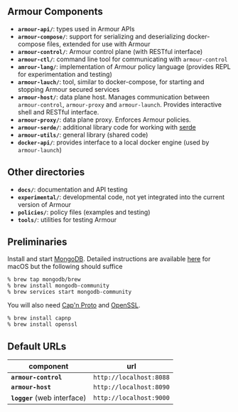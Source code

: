 ## Armour Components

- **`armour-api/`**: types used in Armour APIs
- **`armour-compose/`**: support for serializing and deserializing docker-compose files, extended for use with Armour
- **`armour-control/`**: Armour control plane (with RESTful interface)
- **`armour-ctl/`**: command line tool for communicating with `armour-control`
- **`amrour-lang/`**: implementation of Armour policy language (provides REPL for experimentation and testing)
- **`armour-lauch/`**: tool, similar to docker-compose, for starting and stopping Armour secured services
- **`armour-host/`**: data plane host. Manages communication between `armour-control`, `armour-proxy` and `armour-launch`. Provides interactive shell and RESTful interface.
- **`armour-proxy/`**: data plane proxy. Enforces Armour policies.
- **`armour-serde/`**: additional library code for working with [serde](https://serde.rs)
- **`armour-utils/`**: general library (shared code)
- **`docker-api/`**: provides interface to a local docker engine (used by `armour-launch`)

## Other directories

- **`docs/`**: documentation and API testing
- **`experimental/`**: developmental code, not yet integrated into the current version of Armour
- **`policies/`**: policy files (examples and testing)
- **`tools/`**: utilities for testing Armour

## Preliminaries

Install and start [MongoDB](https://www.mongodb.com). Detailed instructions are available [here](https://docs.mongodb.com/manual/tutorial/install-mongodb-on-os-x) for macOS but the following should suffice

```
% brew tap mongodb/brew
% brew install mongodb-community
% brew services start mongodb-community
```

You will also need [Cap'n Proto](https://capnproto.org) and [OpenSSL](https://www.openssl.org).

```
% brew install capnp
% brew install openssl
```

## Default URLs

| component | url |
---|---
| **`armour-control`** | `http://localhost:8088` |
| **`armour-host`** | `http://localhost:8090` |
| **`logger`** (web interface) | `http://localhost:9000` |
